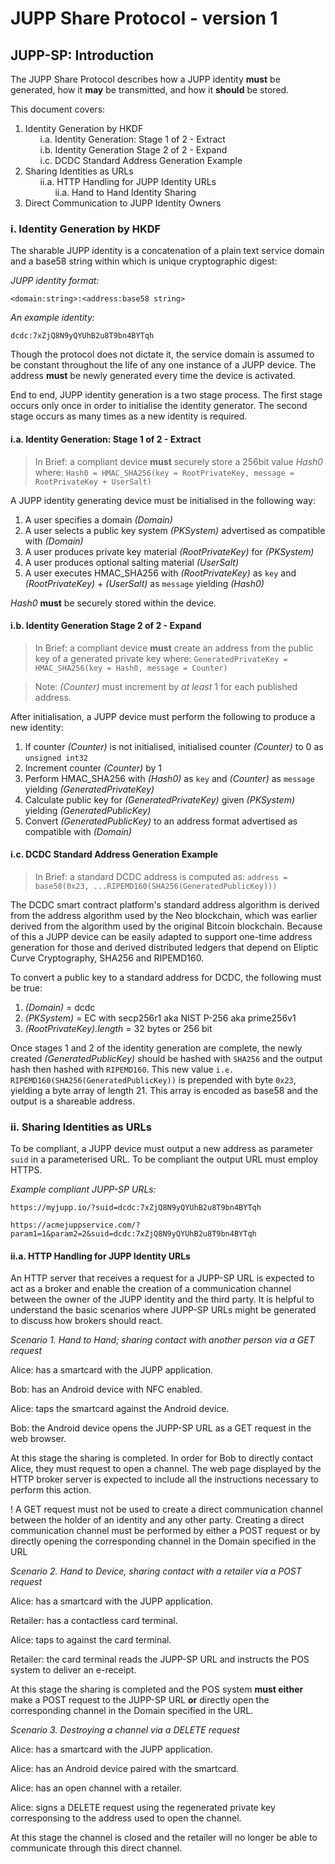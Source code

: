 <style>
ol > li {
    counter-increment: root;
}

ol > li > ol {
    counter-reset: subsection;
    list-style-type: none;
}

ol > li > ol > li {
    counter-increment: subsection;
}

ol > li > ol > li:before {
    content: counter(root, lower-roman) "." counter(subsection, lower-alpha) ". ";
}
</style>

# JUPP Share Protocol - version 1

## JUPP-SP: Introduction

The JUPP Share Protocol describes how a JUPP identity **must** be generated, how it **may** be transmitted, and how it **should** be stored.

This document covers:

1. Identity Generation by HKDF
    1. Identity Generation: Stage 1 of 2 - Extract
    2. Identity Generation Stage 2 of 2 - Expand
    3. DCDC Standard Address Generation Example
2. Sharing Identities as URLs
    1. HTTP Handling for JUPP Identity URLs
        1. Hand to Hand Identity Sharing
3. Direct Communication to JUPP Identity Owners




### i. Identity Generation by HKDF

The sharable JUPP identity is a concatenation of a plain text service domain and a base58 string within which is unique cryptographic digest:

_JUPP identity format:_

`<domain:string>:<address:base58 string>`

_An example identity:_

`dcdc:7xZjQ8N9yQYUhB2u8T9bn4BYTqh`

Though the protocol does not dictate it, the service domain is assumed to be constant throughout the life of any one instance of a JUPP device. The address **must** be newly generated every time the device is activated.

End to end, JUPP identity generation is a two stage process. The first stage occurs only once in order to initialise the identity generator. The second stage occurs as many times as a new identity is required.



#### i.a. Identity Generation: Stage 1 of 2 - Extract

> In Brief: a compliant device **must** securely store a 256bit value _Hash0_ where: `Hash0 = HMAC_SHA256(key = RootPrivateKey, message = RootPrivateKey + UserSalt)`

A JUPP identity generating device must be initialised in the following way:

1. A user specifies a domain *(Domain)*
2. A user selects a public key system *(PKSystem)* advertised as compatible with *(Domain)*
3. A user produces private key material *(RootPrivateKey)* for *(PKSystem)*
4. A user produces optional salting material *(UserSalt)*
5. A user executes HMAC_SHA256 with *(RootPrivateKey)* as `key` and *(RootPrivateKey)* + *(UserSalt)* as `message` yielding *(Hash0)*

_Hash0_ **must** be securely stored within the device.

#### i.b. Identity Generation Stage 2 of 2 - Expand

> In Brief: a compliant device **must** create an address from the public key of a generated private key where: `GeneratedPrivateKey = HMAC_SHA256(key = Hash0, message = Counter)`

> Note: _(Counter)_ must increment by _at least_ 1 for each published address.

After initialisation, a JUPP device must perform the following to produce a new identity:

1. If counter _(Counter)_ is not initialised, initialised counter _(Counter)_ to 0 as `unsigned int32` 
2. Increment counter _(Counter)_ by 1
3. Perform HMAC_SHA256 with _(Hash0)_ as `key` and _(Counter)_ as `message` yielding _(GeneratedPrivateKey)_
4. Calculate public key for _(GeneratedPrivateKey)_ given _(PKSystem)_ yielding _(GeneratedPublicKey)_
5. Convert _(GeneratedPublicKey)_ to an address format advertised as compatible with *(Domain)*

#### i.c. DCDC Standard Address Generation Example

> In Brief: a standard DCDC address is computed as: `address = base58(0x23, ...RIPEMD160(SHA256(GeneratedPublicKey)))`

The DCDC smart contract platform's standard address algorithm is derived from the address algorithm used by the Neo blockchain, which was earlier derived from the algorithm used by the original Bitcoin blockchain. Because of this a JUPP device can be easily adapted to support one-time address generation for those and derived distributed ledgers that depend on Eliptic Curve Cryptography, SHA256 and RIPEMD160.

To convert a public key to a standard address for DCDC, the following must be true:

1. *(Domain)* = dcdc
2. *(PKSystem)* = EC with secp256r1 aka NIST P-256 aka prime256v1
3. *(RootPrivateKey).length* = 32 bytes or 256 bit

Once stages 1 and 2 of the identity generation are complete, the newly created *(GeneratedPublicKey)* should be hashed with `SHA256` and the output hash then hashed with `RIPEMD160`. This new value `i.e. RIPEMD160(SHA256(GeneratedPublicKey))` is prepended with byte `0x23`, yielding a byte array of length 21. This array is encoded as base58 and the output is a shareable address.

### ii. Sharing Identities as URLs

To be compliant, a JUPP device must output a new address as parameter `suid` in a parameterised URL. To be compliant the output URL must employ HTTPS.

_Example compliant JUPP-SP URLs:_

`https://myjupp.io/?suid=dcdc:7xZjQ8N9yQYUhB2u8T9bn4BYTqh`

`https://acmejuppservice.com/?param1=1&param2=2&suid=dcdc:7xZjQ8N9yQYUhB2u8T9bn4BYTqh`

#### ii.a. HTTP Handling for JUPP Identity URLs

An HTTP server that receives a request for a JUPP-SP URL is expected to act as a broker and enable the creation of a communication channel between the owner of the JUPP identity and the third party. It is helpful to understand the basic scenarios where JUPP-SP URLs might be generated to discuss how brokers should react.

_Scenario 1. Hand to Hand; sharing contact with another person via a GET request_

Alice: has a smartcard with the JUPP application.

Bob: has an Android device with NFC enabled.

Alice: taps the smartcard against the Android device.

Bob: the Android device opens the JUPP-SP URL as a GET request in the web browser.

At this stage the sharing is completed. In order for Bob to directly contact Alice, they must request to open a channel. The web page displayed by the HTTP broker server is expected to include all the instructions necessary to perform this action.

! A GET request must not be used to create a direct communication channel between the holder of an identity and any other party. Creating a direct communication channel must be performed by either a POST request or by directly opening the corresponding channel in the Domain specified in the URL

_Scenario 2. Hand to Device, sharing contact with a retailer via a POST request_

Alice: has a smartcard with the JUPP application.

Retailer: has a contactless card terminal.

Alice: taps to against the card terminal.

Retailer: the card terminal reads the JUPP-SP URL and instructs the POS system to deliver an e-receipt.

At this stage the sharing is completed and the POS system **must either** make a POST request to the JUPP-SP URL **or** directly open the corresponding channel in the Domain specified in the URL.

_Scenario 3. Destroying a channel via a DELETE request_

Alice: has a smartcard with the JUPP application.

Alice: has an Android device paired with the smartcard.

Alice: has an open channel with a retailer.

Alice: signs a DELETE request using the regenerated private key corresponsing to the address used to open the channel.

At this stage the channel is closed and the retailer will no longer be able to communicate through this direct channel.